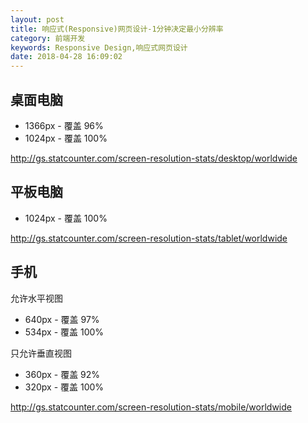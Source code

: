 ```yaml
---
layout: post
title: 响应式(Responsive)网页设计-1分钟决定最小分辨率
category: 前端开发
keywords: Responsive Design,响应式网页设计
date: 2018-04-28 16:09:02
---
```


## 桌面电脑

* 1366px - 覆盖 96%
* 1024px - 覆盖 100%

http://gs.statcounter.com/screen-resolution-stats/desktop/worldwide

## 平板电脑

* 1024px - 覆盖 100%

http://gs.statcounter.com/screen-resolution-stats/tablet/worldwide

## 手机

允许水平视图
* 640px - 覆盖 97%
* 534px - 覆盖 100%

只允许垂直视图
* 360px - 覆盖 92%
* 320px - 覆盖 100%

http://gs.statcounter.com/screen-resolution-stats/mobile/worldwide
